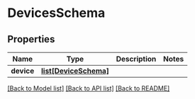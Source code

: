 # DevicesSchema

## Properties
Name | Type | Description | Notes
------------ | ------------- | ------------- | -------------
**device** | [**list[DeviceSchema]**](DeviceSchema.md) |  | 

[[Back to Model list]](../README.md#documentation-for-models) [[Back to API list]](../README.md#documentation-for-api-endpoints) [[Back to README]](../README.md)



